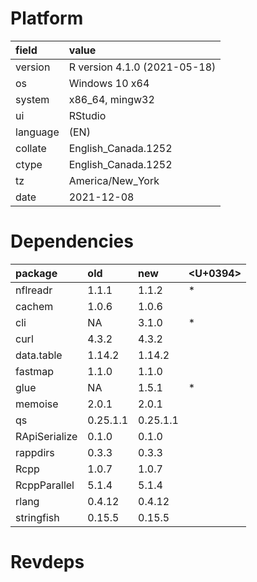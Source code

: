 # Platform

|field    |value                        |
|:--------|:----------------------------|
|version  |R version 4.1.0 (2021-05-18) |
|os       |Windows 10 x64               |
|system   |x86_64, mingw32              |
|ui       |RStudio                      |
|language |(EN)                         |
|collate  |English_Canada.1252          |
|ctype    |English_Canada.1252          |
|tz       |America/New_York             |
|date     |2021-12-08                   |

# Dependencies

|package       |old      |new      |<U+0394>  |
|:-------------|:--------|:--------|:--|
|nflreadr      |1.1.1    |1.1.2    |*  |
|cachem        |1.0.6    |1.0.6    |   |
|cli           |NA       |3.1.0    |*  |
|curl          |4.3.2    |4.3.2    |   |
|data.table    |1.14.2   |1.14.2   |   |
|fastmap       |1.1.0    |1.1.0    |   |
|glue          |NA       |1.5.1    |*  |
|memoise       |2.0.1    |2.0.1    |   |
|qs            |0.25.1.1 |0.25.1.1 |   |
|RApiSerialize |0.1.0    |0.1.0    |   |
|rappdirs      |0.3.3    |0.3.3    |   |
|Rcpp          |1.0.7    |1.0.7    |   |
|RcppParallel  |5.1.4    |5.1.4    |   |
|rlang         |0.4.12   |0.4.12   |   |
|stringfish    |0.15.5   |0.15.5   |   |

# Revdeps

